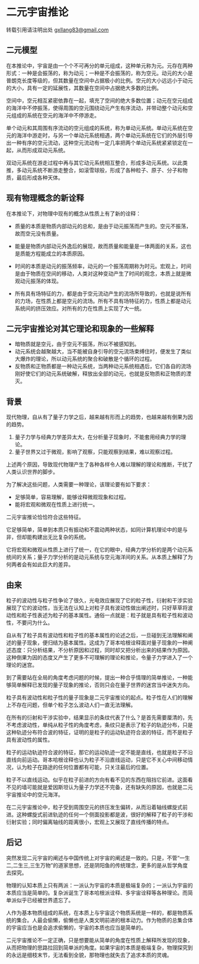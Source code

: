 # 二元宇宙推论

转载引用请注明出处
gxllang83@gmail.com

## 二元模型

在本推论中，宇宙是由一个个不可再分的单元组成，这种单元称为元。元存在两种形式：一种是会振荡的，称为动元；一种是不会振荡的，称为空元。动元的大小是普朗克长度等级的，但其数量在空间中占据极小的比例。空元的大小远远小于动元的大小，具有一定的延展性，其数量在空间中占据绝大多数的比例。

空间中，空元相互紧密依靠在一起，填充了空间的绝大多数位置；动元在空元组成的海洋中不停振荡，使得周围的空元围绕动元产生有序流动，并带动整个动元和空元组成的系统在空元的海洋中不停游走。

单个动元和其周围有序流动的空元组成的系统，称为单动元系统。单动元系统在空元的海洋中游走时，与另一个单动元系统相遇，两个单动元系统在它们的外层引导出一种有序的空元流动，这种空元流动有一定几率把两个单动元系统紧紧锁定在一起，从而形成双动元系统。

双动元系统在游走过程中再与其它动元系统相互整合，形成多动元系统。以此类推，多动元系统不断游走整合，如滚雪球般，形成了各种粒子、原子、分子和物质，最后形成各种天体。

## 现有物理概念的新诠释

在本推论下，对物理中现有的概念从性质上有了新的诠释：

* 质量的本质是物质内部动元的总和，是由于动元振荡而产生的。空元不振荡，故而空元没有质量。

* 能量是物质内部动元外逸后的展现，故而质量和能量是一体两面的关系，这也是质能方程能成立的本质原因。

* 时间的本质是动元的振荡频率，动元的一个振荡周期称为时元。宏观上，时间是由于物质在空间的移动，人类对这种变动产生了时间的观念，本质上就是微观动元振荡的体现。

* 所有具有场特征的力，都是由于空元流动产生的流场所导致的，也就是说所有的力场，在性质上都是空元的流场。所有不具有场特征的力，性质上都是动元系统间的挤压效应。对所有的力在性质上实现了大一统。

## 二元宇宙推论对其它理论和现象的一些解释

* 暗物质就是空元，由于空元不振荡，所以不被感知到。
* 动元系统会越聚越大，当不能被自身引导的空元流场束缚住时，便发生了类似大爆炸的理论，所以动元系统的聚合和破散是个循环的过程。
* 反物质和正物质都是一种动元系统，当两种动元系统相遇后，它们各自的流场刚好使它们的动元系统破解，释放出全部的动元，也就是反物质和正物质的湮灭。

## 背景

现代物理，自从有了量子力学之后，越来越有形而上的趋势，也越来越有倒果为因的趋势。

1. 量子力学与经典力学差异太大，在分析量子现象时，不能套用经典力学的理论。
2. 量子世界又过于微观，影响了观察，只能观察到结果，难以观察过程。

上述两个原因，导致现代物理产生了各种各样令人难以理解的理论和推断，干扰了人类认识世界的脚步。

为了解决这些问题，人类需要一种理论，该理论要有如下要求：

* 足够简单，容易理解，能够诠释微观现象和过程。
* 能将宏观和微观在性质上进行统一。

二元宇宙推论恰恰符合这些特征。

它足够简单，简单到本质只有振动和不震动两种状态，如同计算机理论中的是与非，但却能构建出无比复杂的系统。

它将宏观和微观从性质上进行了统一，在它的眼中，经典力学分析的是两个动元系统间的关系；量子力学分析的是动元系统与空元海洋间的关系。从本质上解释了为何两者会有如此巨大的差异。

## 由来

粒子的波动性与粒子性争论了很久，光电效应展现了它的粒子性，衍射和干涉实验展现了它的波动性，当无法在认知上对粒子具有波动性做出阐述时，只好草草将波动性和粒子性表述为粒子的基本属性。通俗一点就是：粒子就是具有粒子性和波动性，不要问为什么。

自从有了粒子具有波动性和粒子性的基本属性的论述之后，一旦碰到无法理解和阐述的量子现象，便归结为基本属性。这成为了哥本哈根诠释面对量子现象的一种阐述态度：只分析结果，不分析原因和过程，同时却又把分析出来的结果作为原因。这种倒果为因的态度又产生了更多不可理解的理论和推论，令量子力学进入了一个理论的迷宫。

到了需要站在全局的角度考虑问题的时候，提出一种合乎情理的简单推论，一种能够简单解释已发现的量子现象的推论，否则只会在量子世界的迷宫当中迷失方向。

粒子具有波动性和粒子性的量子现象是二元宇宙推论的起点。粒子性在人们的理解上不存在问题，但单个粒子怎么波动人们一直无法理解。

在所有的衍射和干涉实验中，结果显示的条纹代表了什么？是首先需要厘清的，先不考虑波动性，单纯从粒子性的角度考虑，条纹只是表示了粒子的轨迹分布，只是这种轨迹分布符合波的特征，证明的是粒子的运动轨迹符合波的特征，而不是粒子具有波动性的属性。

粒子的运动轨迹符合波的特征，那它的运动轨迹一定不能是直线，也就是粒子不沿直线向前运动。哥本哈根诠释也认为粒子不沿直线运动，只是它不关心中间移动情况，认为粒子在路途的任何位置都有可能，只关注最后的位置。

粒子不以直线运动。似乎在粒子前进的方向有看不见的东西在阻挡它前进。这面看不见的墙可能就是爱因斯坦认为量子力学还不完备，还有缺失的原因，也就是二元宇宙推论中的空元海洋。

在二元宇宙推论中，粒子受到周围空元的挤压发生偏转，从而沿着轴线螺旋式前进。这种螺旋式前进轨迹的任何一个侧面投影都是波，很好的解释了粒子的干涉和衍射实验；同时偏离轴线的距离很小，宏观上又展现了直线传播的特点。

## 后记

突然发现二元宇宙的阐述与中国传统上对宇宙的阐述是一致的。只是，不管“一生二,二生三,三生万物”的道家思想，还是阴阳鱼的传统理念，更多的是从哲学角度去探究。

物理的认知本质上只有两派：一派认为宇宙的本质是极端复杂的；一派认为宇宙的本质应当是简单的。复杂派诞生了哥本哈根派诠释、多宇宙诠释等各种理论。而简单派似乎已经被世界遗忘了。

人作为基本物质组成的系统，在本质上与宇宙这个物质系统是一样的，都是物质系统的集合。人最会偷懒，偷懒也是人类文明前进的根本动力。作为物质的总集合体的宇宙应当也是会追求偷懒的，宇宙的本质也应当是简单的。

二元宇宙推论不一定正确，只是想要能从简单的角度在性质上解释所发现的现象，从而把物理的思路拉回到简单派的角度。如果宇宙的本质是极端复杂，物理探究到的永远是细枝末节，无法看到全貌，那物理也就失去了追求本质的灵魂。

